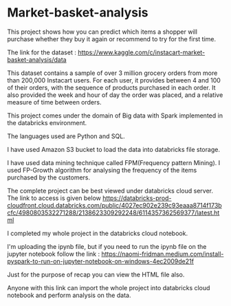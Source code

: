 # Market-basket-analysis
This project shows how you can predict which items a shopper will purchase whether they buy it again or recommend to try for the first time.

The link for the dataset : https://www.kaggle.com/c/instacart-market-basket-analysis/data

This dataset contains a sample of over 3 million grocery orders from more than 200,000 Instacart users. For each user, it provides between 4 and 100 of their orders, with the sequence of products purchased in each order. It also provided the week and hour of day the order was placed, and a relative measure of time between orders.

This project comes under the domain of Big data with Spark implemented in the databricks environment.

The languages used are Python and SQL.

I have used Amazon S3 bucket to load the data into databricks file storage.

I have used data mining technique called FPM(Frequency pattern Mining). I used FP-Growth algorithm for analysing the frequency of the items purchased by the customers.

The complete project can be best viewed under databricks cloud server. The link to access is given below
https://databricks-prod-cloudfront.cloud.databricks.com/public/4027ec902e239c93eaaa8714f173bcfc/4980803532271288/2138623309292248/6114357362569377/latest.html

I completed my whole project in the databricks cloud notebook. 

I'm uploading the ipynb file, but if you need to run the ipynb file on the jupyter notebook follow the link : https://naomi-fridman.medium.com/install-pyspark-to-run-on-jupyter-notebook-on-windows-4ec2009de21f

Just for the purpose of recap you can view the HTML file also. 

Anyone with this link can import the whole project into databricks cloud notebook and perform analysis on the data.
